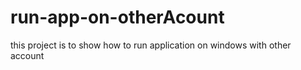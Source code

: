# run-app-on-otherAcount
this project is to show how to run application on windows with other account
